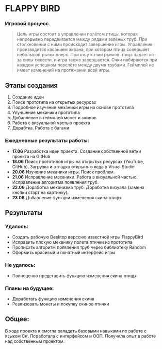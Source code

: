 # FLAPPY BIRD #

### Игровой процесс
  > Цель игры состоит в управлении полётом птицы, которая непрерывно передвигается между рядами зелёных труб. При столкновении с ними происходит завершение игры. Управление производится касанием экрана, при котором птица совершает небольшой рывок вверх. При отсутствии рывков птица падает из-за силы тяжести, и игра также завершается. Очки набираются при каждом успешном перелёте между двумя трубами. Геймплей не имеет изменений на протяжении всей игры.

## Этапы создания

1. Создание идеи
2. Поиск прототипа на открытых ресурсах
3. Подробное изучение механики игры на основе прототипа
4. Улучшение механики прототипа
5. Добавление в геймплей монет и скинов
6. Работа с визуальной частью проекта 
7. Дорабтка. Работа с багами

### Ежедневные результаты работы:

- **17.06** Разработка идеи проекта. Создание собственной ветки проекта на GitHub
- **18.06** Поиск прототипов игры на открытых ресурсах (YouTube, GitHub). Загрузка и отладка открытого кода в Visual Studio. 
- **20.06** Изучение механики игры. Поиск проблем.
- **21.06** Исправление механики. Работа в визуальной частью. Исправление алгоритма появления труб.
- **22.06** Доработка механизма труб. Доработка визуала (замена кнопки старт на картинку).
- **23.06** Добавление функции изменения скина птицы

## Результаты
### Удалось:
- Создать рабочую Desktop верссию известной игры FlappyBird
- Исправить плохую механику полета птички из прототипа
- Прописать алгоритм появления труб через библиотеку Random
- Оформить красивый и понятный интерфейс игры

### Не удалось:
- Полноценно представить функцию изменения скина птицы

### Планы на будущее:
- Доработать функцию изменения скина
- Реализовать монеты и покупку скинов птички

## Общее:

В ходе проекта я смогла овладеть базовыми навыками по работе с языком C#. Поработала с интерфейсом и ООП. Получила опыт в работе над собственным проектом.



